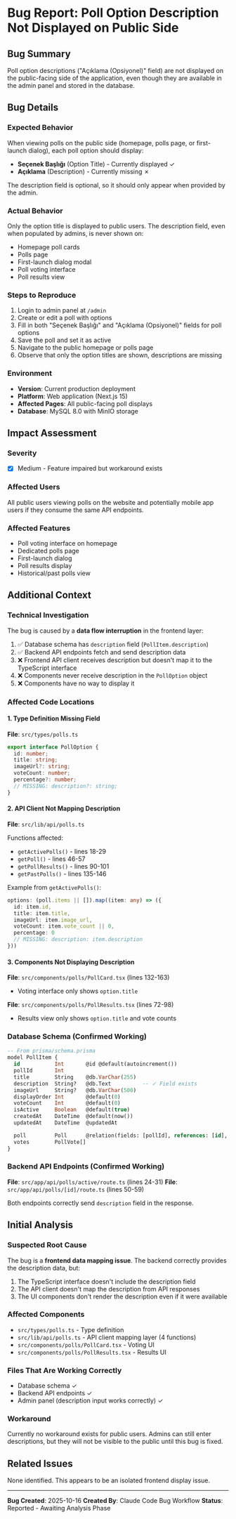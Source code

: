 # Bug Report: Poll Option Description Not Displayed on Public Side

## Bug Summary
Poll option descriptions ("Açıklama (Opsiyonel)" field) are not displayed on the public-facing side of the application, even though they are available in the admin panel and stored in the database.

## Bug Details

### Expected Behavior
When viewing polls on the public side (homepage, polls page, or first-launch dialog), each poll option should display:
- **Seçenek Başlığı** (Option Title) - Currently displayed ✓
- **Açıklama** (Description) - Currently missing ✗

The description field is optional, so it should only appear when provided by the admin.

### Actual Behavior
Only the option title is displayed to public users. The description field, even when populated by admins, is never shown on:
- Homepage poll cards
- Polls page
- First-launch dialog modal
- Poll voting interface
- Poll results view

### Steps to Reproduce
1. Login to admin panel at `/admin`
2. Create or edit a poll with options
3. Fill in both "Seçenek Başlığı" and "Açıklama (Opsiyonel)" fields for poll options
4. Save the poll and set it as active
5. Navigate to the public homepage or polls page
6. Observe that only the option titles are shown, descriptions are missing

### Environment
- **Version**: Current production deployment
- **Platform**: Web application (Next.js 15)
- **Affected Pages**: All public-facing poll displays
- **Database**: MySQL 8.0 with MinIO storage

## Impact Assessment

### Severity
- [x] Medium - Feature impaired but workaround exists

### Affected Users
All public users viewing polls on the website and potentially mobile app users if they consume the same API endpoints.

### Affected Features
- Poll voting interface on homepage
- Dedicated polls page
- First-launch dialog
- Poll results display
- Historical/past polls view

## Additional Context

### Technical Investigation
The bug is caused by a **data flow interruption** in the frontend layer:

1. ✅ Database schema has `description` field (`PollItem.description`)
2. ✅ Backend API endpoints fetch and send description data
3. ❌ Frontend API client receives description but doesn't map it to the TypeScript interface
4. ❌ Components never receive description in the `PollOption` object
5. ❌ Components have no way to display it

### Affected Code Locations

#### 1. Type Definition Missing Field
**File**: `src/types/polls.ts`
```typescript
export interface PollOption {
  id: number;
  title: string;
  imageUrl?: string;
  voteCount: number;
  percentage?: number;
  // MISSING: description?: string;
}
```

#### 2. API Client Not Mapping Description
**File**: `src/lib/api/polls.ts`

Functions affected:
- `getActivePolls()` - lines 18-29
- `getPoll()` - lines 46-57
- `getPollResults()` - lines 90-101
- `getPastPolls()` - lines 135-146

Example from `getActivePolls()`:
```typescript
options: (poll.items || []).map((item: any) => ({
  id: item.id,
  title: item.title,
  imageUrl: item.image_url,
  voteCount: item.vote_count || 0,
  percentage: 0
  // MISSING: description: item.description
}))
```

#### 3. Components Not Displaying Description
**File**: `src/components/polls/PollCard.tsx` (lines 132-163)
- Voting interface only shows `option.title`

**File**: `src/components/polls/PollResults.tsx` (lines 72-98)
- Results view only shows `option.title` and vote counts

### Database Schema (Confirmed Working)
```sql
-- From prisma/schema.prisma
model PollItem {
  id           Int       @id @default(autoincrement())
  pollId       Int
  title        String    @db.VarChar(255)
  description  String?   @db.Text          -- ✓ Field exists
  imageUrl     String?   @db.VarChar(500)
  displayOrder Int       @default(0)
  voteCount    Int       @default(0)
  isActive     Boolean   @default(true)
  createdAt    DateTime  @default(now())
  updatedAt    DateTime  @updatedAt

  poll         Poll      @relation(fields: [pollId], references: [id], onDelete: Cascade)
  votes        PollVote[]
}
```

### Backend API Endpoints (Confirmed Working)
**File**: `src/app/api/polls/active/route.ts` (lines 24-31)
**File**: `src/app/api/polls/[id]/route.ts` (lines 50-59)

Both endpoints correctly send `description` field in the response.

## Initial Analysis

### Suspected Root Cause
The bug is a **frontend data mapping issue**. The backend correctly provides the description data, but:
1. The TypeScript interface doesn't include the description field
2. The API client doesn't map the description from API responses
3. The UI components don't render the description even if it were available

### Affected Components
- `src/types/polls.ts` - Type definition
- `src/lib/api/polls.ts` - API client mapping layer (4 functions)
- `src/components/polls/PollCard.tsx` - Voting UI
- `src/components/polls/PollResults.tsx` - Results UI

### Files That Are Working Correctly
- Database schema ✓
- Backend API endpoints ✓
- Admin panel (description input works correctly) ✓

### Workaround
Currently no workaround exists for public users. Admins can still enter descriptions, but they will not be visible to the public until this bug is fixed.

## Related Issues
None identified. This appears to be an isolated frontend display issue.

---

**Bug Created**: 2025-10-16
**Created By**: Claude Code Bug Workflow
**Status**: Reported - Awaiting Analysis Phase
